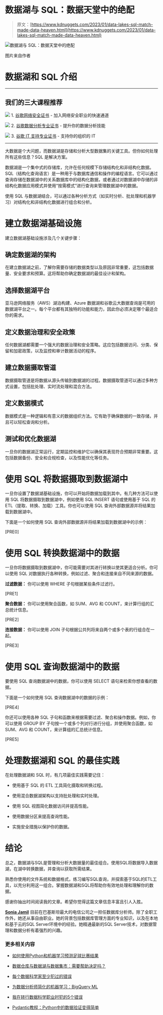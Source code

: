 # 数据湖与 SQL：数据天堂中的绝配

> 原文：[https://www.kdnuggets.com/2023/01/data-lakes-sql-match-made-data-heaven.html](https://www.kdnuggets.com/2023/01/data-lakes-sql-match-made-data-heaven.html)

![数据湖与 SQL：数据天堂中的绝配](../Images/62cbaee80c13c3846f299b1e6ca107a2.png)

图片来自作者

# 数据湖和 SQL 介绍

* * *

## 我们的三大课程推荐

![](../Images/0244c01ba9267c002ef39d4907e0b8fb.png) 1\. [谷歌网络安全证书](https://www.kdnuggets.com/google-cybersecurity) - 加入网络安全职业的快速通道

![](../Images/e225c49c3c91745821c8c0368bf04711.png) 2\. [谷歌数据分析专业证书](https://www.kdnuggets.com/google-data-analytics) - 提升你的数据分析技能

![](../Images/0244c01ba9267c002ef39d4907e0b8fb.png) 3\. [谷歌 IT 支持专业证书](https://www.kdnuggets.com/google-itsupport) - 支持你的组织的 IT

* * *

大数据是个大问题，而数据湖是存储和分析大型数据集的关键工具。但你如何处理所有这些信息？SQL 是解决方案。

数据湖是一个集中式的存储库，允许在任何规模下存储结构化和非结构化数据。SQL（结构化查询语言）是一种用于与数据库通信和操作的编程语言。它可以通过查询存储在数据湖中的关系数据库中的结构化数据，或者通过对数据湖中存储的非结构化数据应用模式并使用“按需模式”进行查询来管理数据湖中的数据。

使用 SQL 与数据湖结合，可以通过各种分析方式（如实时分析、批处理和机器学习）对结构化和非结构化数据进行组合和分析。

# 建立数据湖基础设施

建立数据湖基础设施涉及几个关键步骤：

## 确定数据湖的架构

在建立数据湖之前，了解你需要存储的数据类型以及原因非常重要，这包括数据量、安全要求和预算。这将帮助你确定数据湖的最佳设计和架构。

## 选择数据湖平台

亚马逊网络服务（AWS）湖泊构建、Azure 数据湖和谷歌云大数据查询是可用的数据湖平台之一。每个平台都有其独特的功能和能力，因此你必须决定哪个最适合你的需求。

## 定义数据治理和安全政策

任何数据湖都需要一个强大的数据治理和安全策略。这应包括数据访问、分类、保留和加密政策，以及监控和审计数据活动的程序。

## 建立数据摄取管道

数据摄取管道是将数据从源头传输到数据湖的过程。数据摄取管道可以通过多种方式设置，包括批处理、实时流处理和混合方法。

## 定义数据模式

数据模式是一种逻辑和有意义的数据组织方法。它有助于确保数据的一致存储，并且可以轻松查询和分析。

## 测试和优化数据湖

一旦你的数据湖正常运行，定期监控和维护它以确保其表现符合预期非常重要。这包括数据备份、安全和合规检查，以及性能优化等任务。

# 使用 SQL 将数据摄取到数据湖中

一旦你设置了数据湖基础设施，你可以开始将数据加载到其中。有几种方法可以使用 SQL 将数据摄取到数据湖中，例如使用 SQL INSERT 语句或使用基于 SQL 的 ETL（提取、转换、加载）工具。你也可以使用 SQL 查询外部数据源并将结果加载到数据湖中。

下面是一个如何使用 SQL 查询外部数据源并将结果加载到数据湖中的示例：

[PRE0]

# 使用 SQL 转换数据湖中的数据

一旦你将数据摄取到数据湖中，你可能需要对其进行转换以使其更适合分析。你可以使用 SQL 对数据执行各种转换，例如过滤、聚合和连接来自不同来源的数据。

**过滤数据：** 你可以使用 WHERE 子句根据某些条件过滤行。

[PRE1]

**聚合数据：** 你可以使用聚合函数，如 SUM、AVG 和 COUNT，来计算行组的汇总统计信息。

[PRE2]

**连接数据：** 你可以使用 JOIN 子句根据公共列将来自两个或多个表的行组合在一起。

[PRE3]

# 使用 SQL 查询数据湖中的数据

要使用 SQL 查询数据湖中的数据，你可以使用 SELECT 语句来检索你想查看的数据。

下面是一个如何使用 SQL 查询数据湖中的数据的示例：

[PRE4]

你还可以使用各种 SQL 子句和函数来根据需要过滤、聚合和操作数据。例如，你可以使用 GROUP BY 子句按一个或多个列对行进行分组，并使用聚合函数，如 SUM、AVG 和 COUNT，来计算组的汇总统计信息。

[PRE5]

# 处理数据湖和 SQL 的最佳实践

在处理数据湖和 SQL 时，有几项最佳实践需要记住：

+   使用基于 SQL 的 ETL 工具简化摄取和转换过程。

+   使用混合数据湖架构以支持批处理和实时处理。

+   使用 SQL 视图简化数据访问并提高性能。

+   使用数据分区来提高查询性能。

+   实施安全措施以保护你的数据。

# 结论

总之，数据湖与SQL是管理和分析大数据量的最佳组合。使用SQL将数据导入数据湖，在湖中转换数据，并查询以获取所需结果。

熟悉你使用的文件系统和数据格式，练习编写SQL查询，并探索基于SQL的ETL工具，以充分利用这一组合。掌握数据湖和SQL将帮助你有效地处理和理解你的数据。

感谢你抽出时间阅读我的文章。希望你觉得这篇文章信息丰富且引人入胜。

**[Sonia Jamil](www.linkedin.com/in/sonia-jamil)** 目前在巴基斯坦最大的电信公司之一担任数据库分析师。除了全职工作外，她还从事自由职业。她的背景包括数据库管理方面的专业知识，以及在本地和基于云的SQL Server环境中的经验。她精通最新的SQL Server技术，对数据管理和数据分析有着强烈的兴趣。

### 更多相关内容

+   [如何使用Python和机器学习预测足球比赛结果](https://www.kdnuggets.com/2023/01/python-machine-learning-predict-football-match-winners.html)

+   [数据仓库与数据湖与数据集市：需要帮助决定吗？](https://www.kdnuggets.com/data-warehouses-vs-data-lakes-vs-data-marts-need-help-deciding)

+   [每个数据科学家至少犯过的错误](https://www.kdnuggets.com/2022/09/mistake-every-data-scientist-made-least.html)

+   [为数据分析师简化的机器学习：BigQuery ML](https://www.kdnuggets.com/machine-learning-made-simple-for-data-analysts-with-bigquery-ml)

+   [我在转行数据科学职业时犯的5个错误](https://www.kdnuggets.com/2023/07/5-mistakes-made-switching-data-science-career.html)

+   [Pydantic教程：Python中的数据验证变得简单](https://www.kdnuggets.com/pydantic-tutorial-data-validation-in-python-made-simple)
